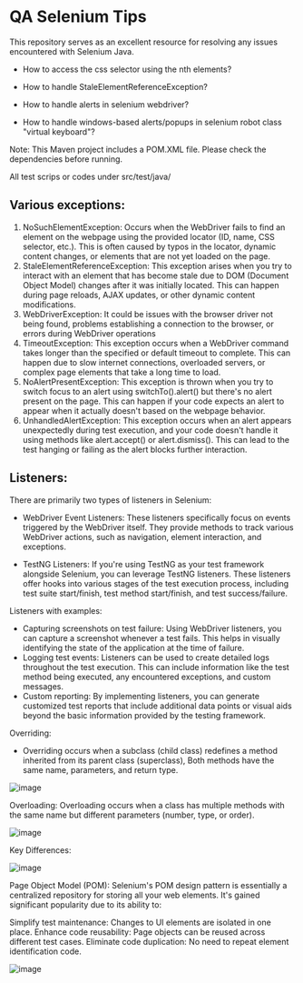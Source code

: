 # QA Selenium Tips
This repository serves as an excellent resource for resolving any issues encountered with Selenium Java.

- How to access the css selector using the nth elements?

- How to handle StaleElementReferenceException?

- How to handle alerts in selenium webdriver?

- How to handle windows-based alerts/popups in selenium robot class "virtual keyboard"?

Note: This Maven project includes a POM.XML file. Please check the dependencies before running.

All test scrips or codes under src/test/java/

## Various exceptions:
1. NoSuchElementException: Occurs when the WebDriver fails to find an element on the webpage using the provided locator (ID, name, CSS selector, etc.). This is often caused by typos in the locator, dynamic content changes, or elements that are not yet loaded on the page.
2. StaleElementReferenceException: This exception arises when you try to interact with an element that has become stale due to DOM (Document Object Model) changes after it was initially located. This can happen during page reloads, AJAX updates, or other dynamic content modifications.
3. WebDriverException: It could be issues with the browser driver not being found, problems establishing a connection to the browser, or errors during WebDriver operations
4. TimeoutException: This exception occurs when a WebDriver command takes longer than the specified or default timeout to complete. This can happen due to slow internet connections, overloaded servers, or complex page elements that take a long time to load.
5. NoAlertPresentException: This exception is thrown when you try to switch focus to an alert using switchTo().alert() but there's no alert present on the page. This can happen if your code expects an alert to appear when it actually doesn't based on the webpage behavior.
6. UnhandledAlertException: This exception occurs when an alert appears unexpectedly during test execution, and your code doesn't handle it using methods like alert.accept() or alert.dismiss(). This can lead to the test hanging or failing as the alert blocks further interaction.

## Listeners:
There are primarily two types of listeners in Selenium:

- WebDriver Event Listeners: These listeners specifically focus on events triggered by the WebDriver itself. They provide methods to track various WebDriver actions, such as navigation, element interaction, and exceptions.

- TestNG Listeners:  If you're using TestNG as your test framework alongside Selenium, you can leverage TestNG listeners. These listeners offer hooks into various stages of the test execution process, including test suite start/finish, test method start/finish, and test success/failure.

Listeners with examples: 
- Capturing screenshots on test failure: Using WebDriver listeners, you can capture a screenshot whenever a test fails. This helps in visually identifying the state of the application at the time of failure.
- Logging test events: Listeners can be used to create detailed logs throughout the test execution. This can include information like the test method being executed, any encountered exceptions, and custom messages.
- Custom reporting: By implementing listeners, you can generate customized test reports that include additional data points or visual aids beyond the basic information provided by the testing framework.

Overriding:
- Overriding occurs when a subclass (child class) redefines a method inherited from its parent class (superclass), Both methods have the same name, parameters, and return type.

![image](https://github.com/Haitham-Mahmoud/QA_Automation_Selenium_Java/assets/37036064/82b315c3-f829-4425-8074-cbb12c8ded2c)


Overloading:
Overloading occurs when a class has multiple methods with the same name but different parameters (number, type, or order).

![image](https://github.com/Haitham-Mahmoud/QA_Automation_Selenium_Java/assets/37036064/8f928b56-4ba0-49db-bea5-e2362cb5ec7d)

Key Differences:

![image](https://github.com/Haitham-Mahmoud/QA_Automation_Selenium_Java/assets/37036064/1e32fffc-142f-47ba-bc36-eeeb901661c3)

Page Object Model (POM):
Selenium's POM design pattern is essentially a centralized repository for storing all your web elements. It's gained significant popularity due to its ability to:

Simplify test maintenance: Changes to UI elements are isolated in one place.
Enhance code reusability: Page objects can be reused across different test cases.
Eliminate code duplication: No need to repeat element identification code.

![image](https://github.com/Haitham-Mahmoud/QA_Automation_Selenium_Java/assets/37036064/27cedeae-91ef-4d68-96ec-3e6ba46402fe)


